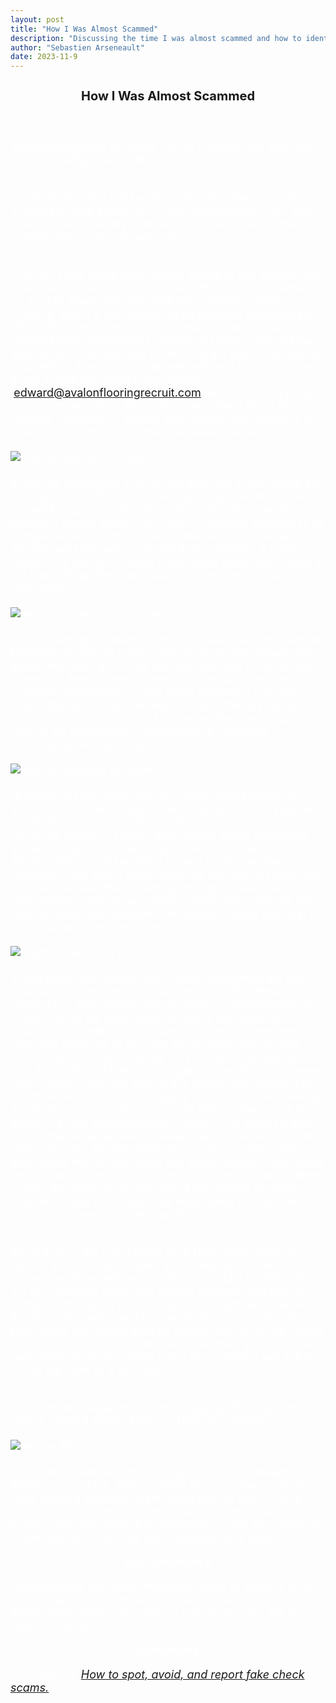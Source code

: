 ```yaml
---
layout: post
title: "How I Was Almost Scammed"
description: "Discussing the time I was almost scammed and how to identify misleading emails."
author: "Sebastien Arseneault"
date: 2023-11-9
---
```


<style>
  .indented-text {
  margin-left: auto;
  margin-right: auto;
  max-width: 800px; /* Adjust the maximum width based on your preference */
  font-size: 18px;
  color: white;
}
  .underline {
    text-decoration: underline;
  }
.post-image-container {
  margin-top: 20px;
  margin-bottom: 20px;
  overflow: hidden; /* Ensure container clears floated content */
}
.post-image {
  float: left;
  margin-right: 10px; /* Adjust the right margin for spacing */
  max-width: 100%;
  height: auto;
  display: block;
}
 @media (max-width: 600px) {
  .indented-text {
    margin-left: 10px;
    margin-right: 10px;
    max-width: calc(100% - 20px);
  }
  }
</style>

<h2 style="text-align: center; font-size: 20px;">How I Was Almost Scammed</h2>

<div class="indented-text">
  <i>January 8th, 2024</i><br><br>
  <i class="underline">Topics Discussed:</i> Phishing, Social Engineering, and Open Source Intelligence (OSINT).<br><br>
  
  For my first post, I will be discussing the time I was almost scammed while applying for jobs. Furthermore, I will also look at how to identify misleading e-mails to avoid being scammed by potential bad actors.<br><br>
  
First, let's talk about how I found myself in this position and how I responded to it. On October 7th, 2023, I was emailed by an "HR Team" member with the company 'Avalon Flooring' about a job position titled Network Administrator. I thought great! I was in the process of applying for IT  and Cybersecurity related jobs. During this time I sent out many applications and because of this, I forgot which companies I applied to. The initial e-mail seemed legit from the outset; it had a solid sounding e-mail name 'edward@avalonflooringrecruit.com' and had a company logo in the signature. Being the expert that I am in this industry <em>&#42;sarcasm&#42;</em> I should have caught this. Below is a screenshot of the first e-mail that reeled me in.

<div class="post-image-container">
    <img class="post-image" src="/assets/posts/scam-one1.png" alt="first screenshot of scam">
  </div>


In the red rectangles you will see both the e-mail name and the signature of the e-mail. At a quick glance this all seems normal but upon further inspection something seems phishy. It simply states "HR Team". Typically, employees of companies will list their position title along with what department they work in within their company. If I had caught this sooner, it might have raised some alarm bells in my head. Regardless, let’s see how this e-mail chain progresses.

   <div class="post-image-container">
    <img class="post-image" src="/assets/posts/scam-two2.png" alt="second screenshot of scam">
  </div>

I replied letting "Edward" know that I was interested and he followed up with an e-mail containing an attachment. This attachment was a PDF file that required you to fill out your name and then answer a series of questions pertaining to computer networking. In this same document it further stated the work schedule, benefits, and the pay range for this position. So of course, I answered the questions to the best of my knowledge I had relating to computer networking and here was their response.

 <div class="post-image-container">
    <img class="post-image" src="/assets/posts/scam-three3.png" alt="third screenshot of scam">
  </div>

"Edward" let me know that his "team" would review my answers and make a determination as to whether I passed or not. In my opinion, this was the best part of the scam. Using the sense of scacity and urgeny, these scammers are able to get potential job applicants invested. Additionally, it took two days to hear back from the "recruiter" and this is what made me feel like this was legit. We have all been there, waiting on edge to see if we progressed in the hiring process, especially a remote job with lucrative pay. However, the content within this final e-mail is what raised the alarm.

<div class="post-image-container">
    <img class="post-image" src="/assets/posts/scam-four4.png" alt="fourth screenshot of scam">
  </div>

In this fourth and final e-mail, I have highlighted the key indicators of this being a fraudulent job offer. While debatable, I feel that 60 USD an hour is a high amount of money and in my experience amounts like these are usually discussed during virtual or in person interviews. This also leads me to my next point, there was no intial phone call or virtual meeting, only e-mail correspondence. This factor should have also trigged some alarms, however I was caught up in the idea of this person being legit, I did not think twice to question logical steps in the interviewing and hiring process. Next, a user ID and password will be given to a new employee after 5 days? This seems a little odd to me because there is usually an onboarding process when you sign an offer letter. During this process new employees will be instructed and supervised by team leads before being given full administrative control over systems. Finally, the most important part of this scame for these scammers was the check they were going to send me. This is how they make their profit. <br><br>

According to the FTC (2022) "in a fake check scam, a person you don’t know asks you to deposit a check". In the red rectangle we will see that this individual is asking for my full complete name, full mailing address, and further contact information such as my phone number. I believe that this information would have been used to generate a fake check that would then be mailed directly to me. At this point in the scam, the scammer would then ask for money back from the victim. Often times the scammer will ask for this in the form of a gift card. <br><br>

At this point I began to do a little digging. Starting with the basics, I found Avalon Flooring USA on LinkedIn.

<div class="post-image-container">
    <img class="post-image" src="/assets/posts/avalon-flooring3.png" alt="Avalon Flooring">
  </div>
  
From here I searched the employees list for "Edward Robinson", no luck. Then, I called their number to inform them about a potential scam going around that is using their name to support it. Next, I was connected with a helpful customer service representative, and she explained to me that this scam has been ongoing for a while.

<p style="text-align: center;"><strong>Key Takeaways</strong></p>

I believe there are some important topics to discuss within this scenario. This e-mail is a cleverly crafted socially engineering scam that preys on individuals who are in search of a job. 

<p style="text-align: center;"><strong><em>References</em></strong></p>

<em>FTC. (2022). <a href="https://consumer.ftc.gov/articles/how-spot-avoid-report-fake-check-scams" target="_blank">How to spot, avoid, and report fake check scams.</a></em>

  
</div>
